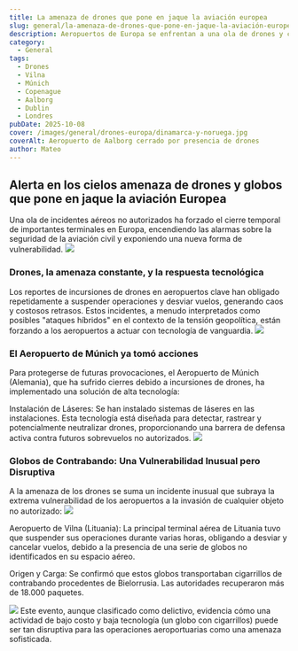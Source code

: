 ```yaml
---
title: La amenaza de drones que pone en jaque la aviación europea
slug: general/la-amenaza-de-drones-que-pone-en-jaque-la-aviación-europea
description: Aeropuertos de Europa se enfrentan a una ola de drones y ciberataques que impiden el normal funcionamiento
category:
  - General
tags:
  - Drones
  - Vilna
  - Múnich
  - Copenague
  - Aalborg
  - Dublin
  - Londres
pubDate: 2025-10-08
cover: /images/general/drones-europa/dinamarca-y-noruega.jpg
coverAlt: Aeropuerto de Aalborg cerrado por presencia de drones
author: Mateo
---
```


## Alerta en los cielos amenaza de drones y globos que pone en jaque la aviación Europea
Una ola de incidentes aéreos no autorizados ha forzado el cierre temporal de importantes terminales en Europa, encendiendo las alarmas sobre la seguridad de la aviación civil y exponiendo una nueva forma de vulnerabilidad.
![](/images/general/drones-europa/mapa-visita-drones.webp)

### Drones, la amenaza constante, y la respuesta tecnológica
Los reportes de incursiones de drones en aeropuertos clave han obligado repetidamente a suspender operaciones y desviar vuelos, generando caos y costosos retrasos. Estos incidentes, a menudo interpretados como posibles "ataques híbridos" en el contexto de la tensión geopolítica, están forzando a los aeropuertos a actuar con tecnología de vanguardia.
![](/images/general/drones-europa/dinamarca-drones.jpeg)

###  El Aeropuerto de Múnich ya tomó acciones
Para protegerse de futuras provocaciones, el Aeropuerto de Múnich (Alemania), que ha sufrido cierres debido a incursiones de drones, ha implementado una solución de alta tecnología:

Instalación de Láseres: Se han instalado sistemas de láseres en las instalaciones. Esta tecnología está diseñada para detectar, rastrear y potencialmente neutralizar drones, proporcionando una barrera de defensa activa contra futuros sobrevuelos no autorizados.
![](/images/general/drones-europa/anti-drones-munich.jpg)

### Globos de Contrabando: Una Vulnerabilidad Inusual pero Disruptiva
A la amenaza de los drones se suma un incidente inusual que subraya la extrema vulnerabilidad de los aeropuertos a la invasión de cualquier objeto no autorizado:
![](/images/general/drones-europa/munich-airport2.jpeg)

Aeropuerto de Vilna (Lituania): La principal terminal aérea de Lituania tuvo que suspender sus operaciones durante varias horas, obligando a desviar y cancelar vuelos, debido a la presencia de una serie de globos no identificados en su espacio aéreo.

Origen y Carga: Se confirmó que estos globos transportaban cigarrillos de contrabando procedentes de Bielorrusia. Las autoridades recuperaron más de 18.000 paquetes.

![](/images/general/drones-europa/74087052_1004.webp)
Este evento, aunque clasificado como delictivo, evidencia cómo una actividad de bajo costo y baja tecnología (un globo con cigarrillos) puede ser tan disruptiva para las operaciones aeroportuarias como una amenaza sofisticada.







